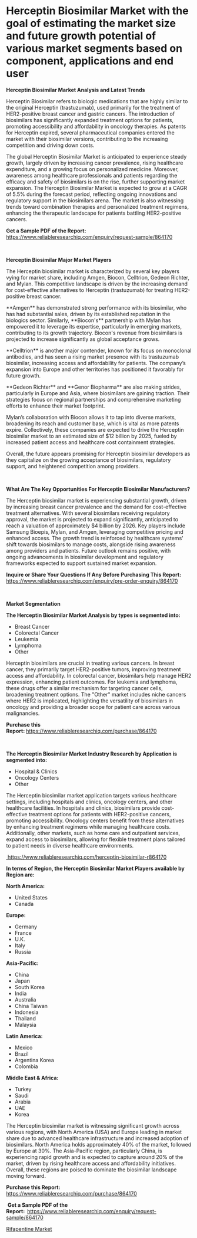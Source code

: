 <p><h1>Herceptin Biosimilar Market with the goal of estimating the market size and future growth potential of various market segments based on component, applications and end user</h1></p><p><strong>Herceptin Biosimilar Market Analysis and Latest Trends</strong></p>
<p><p>Herceptin Biosimilar refers to biologic medications that are highly similar to the original Herceptin (trastuzumab), used primarily for the treatment of HER2-positive breast cancer and gastric cancers. The introduction of biosimilars has significantly expanded treatment options for patients, promoting accessibility and affordability in oncology therapies. As patents for Herceptin expired, several pharmaceutical companies entered the market with their biosimilar versions, contributing to the increasing competition and driving down costs.</p><p>The global Herceptin Biosimilar Market is anticipated to experience steady growth, largely driven by increasing cancer prevalence, rising healthcare expenditure, and a growing focus on personalized medicine. Moreover, awareness among healthcare professionals and patients regarding the efficacy and safety of biosimilars is on the rise, further supporting market expansion. The Herceptin Biosimilar Market is expected to grow at a CAGR of 5.5% during the forecast period, reflecting ongoing innovations and regulatory support in the biosimilars arena. The market is also witnessing trends toward combination therapies and personalized treatment regimens, enhancing the therapeutic landscape for patients battling HER2-positive cancers.</p></p>
<p><strong>Get a Sample PDF of the Report:&nbsp;</strong> <a href="https://www.reliableresearchiq.com/enquiry/request-sample/864170?utm_campaign=1674&utm_medium=2&utm_source=Github&utm_content=ia&utm_term=08032025&utm_id=herceptin-biosimilar">https://www.reliableresearchiq.com/enquiry/request-sample/864170</a></p>
<p>&nbsp;</p>
<p><strong>Herceptin Biosimilar Major Market Players</strong></p>
<p><p>The Herceptin biosimilar market is characterized by several key players vying for market share, including Amgen, Biocon, Celltrion, Gedeon Richter, and Mylan. This competitive landscape is driven by the increasing demand for cost-effective alternatives to Herceptin (trastuzumab) for treating HER2-positive breast cancer.</p><p>**Amgen** has demonstrated strong performance with its biosimilar, who has had substantial sales, driven by its established reputation in the biologics sector. Similarly, **Biocon's** partnership with Mylan has empowered it to leverage its expertise, particularly in emerging markets, contributing to its growth trajectory. Biocon's revenue from biosimilars is projected to increase significantly as global acceptance grows.</p><p>**Celltrion** is another major contender, known for its focus on monoclonal antibodies, and has seen a rising market presence with its trastuzumab biosimilar, increasing access and affordability for patients. The company’s expansion into Europe and other territories has positioned it favorably for future growth.</p><p>**Gedeon Richter** and **Genor Biopharma** are also making strides, particularly in Europe and Asia, where biosimilars are gaining traction. Their strategies focus on regional partnerships and comprehensive marketing efforts to enhance their market footprint.</p><p>Mylan’s collaboration with Biocon allows it to tap into diverse markets, broadening its reach and customer base, which is vital as more patents expire. Collectively, these companies are expected to drive the Herceptin biosimilar market to an estimated size of $12 billion by 2025, fueled by increased patient access and healthcare cost containment strategies. </p><p>Overall, the future appears promising for Herceptin biosimilar developers as they capitalize on the growing acceptance of biosimilars, regulatory support, and heightened competition among providers.</p></p>
<p>&nbsp;</p>
<p><strong>What Are The Key Opportunities For Herceptin Biosimilar Manufacturers?</strong></p>
<p><p>The Herceptin biosimilar market is experiencing substantial growth, driven by increasing breast cancer prevalence and the demand for cost-effective treatment alternatives. With several biosimilars receiving regulatory approval, the market is projected to expand significantly, anticipated to reach a valuation of approximately $4 billion by 2026. Key players include Samsung Bioepis, Mylan, and Amgen, leveraging competitive pricing and enhanced access. The growth trend is reinforced by healthcare systems' shift towards biosimilars to manage costs, alongside rising awareness among providers and patients. Future outlook remains positive, with ongoing advancements in biosimilar development and regulatory frameworks expected to support sustained market expansion.</p></p>
<p><strong>Inquire or Share Your Questions If Any Before Purchasing This Report:</strong> <a href="https://www.reliableresearchiq.com/enquiry/pre-order-enquiry/864170?utm_campaign=1674&utm_medium=2&utm_source=Github&utm_content=ia&utm_term=08032025&utm_id=herceptin-biosimilar">https://www.reliableresearchiq.com/enquiry/pre-order-enquiry/864170</a></p>
<p>&nbsp;</p>
<p><strong>Market Segmentation</strong></p>
<p><strong>The Herceptin Biosimilar Market Analysis by types is segmented into:</strong></p>
<p><ul><li>Breast Cancer</li><li>Colorectal Cancer</li><li>Leukemia</li><li>Lymphoma</li><li>Other</li></ul></p>
<p><p>Herceptin biosimilars are crucial in treating various cancers. In breast cancer, they primarily target HER2-positive tumors, improving treatment access and affordability. In colorectal cancer, biosimilars help manage HER2 expression, enhancing patient outcomes. For leukemia and lymphoma, these drugs offer a similar mechanism for targeting cancer cells, broadening treatment options. The "Other" market includes niche cancers where HER2 is implicated, highlighting the versatility of biosimilars in oncology and providing a broader scope for patient care across various malignancies.</p></p>
<p><strong>Purchase this Report:&nbsp;</strong><a href="https://www.reliableresearchiq.com/purchase/864170?utm_campaign=1674&utm_medium=2&utm_source=Github&utm_content=ia&utm_term=08032025&utm_id=herceptin-biosimilar">https://www.reliableresearchiq.com/purchase/864170</a></p>
<p>&nbsp;</p>
<p><strong>The Herceptin Biosimilar Market Industry Research by Application is segmented into:</strong></p>
<p><ul><li>Hospital & Clinics</li><li>Oncology Centers</li><li>Other</li></ul></p>
<p><p>The Herceptin biosimilar market application targets various healthcare settings, including hospitals and clinics, oncology centers, and other healthcare facilities. In hospitals and clinics, biosimilars provide cost-effective treatment options for patients with HER2-positive cancers, promoting accessibility. Oncology centers benefit from these alternatives by enhancing treatment regimens while managing healthcare costs. Additionally, other markets, such as home care and outpatient services, expand access to biosimilars, allowing for flexible treatment plans tailored to patient needs in diverse healthcare environments.</p></p>
<p><a href="https://www.reliableresearchiq.com/herceptin-biosimilar-r864170?utm_campaign=1674&utm_medium=2&utm_source=Github&utm_content=ia&utm_term=08032025&utm_id=herceptin-biosimilar">&nbsp;https://www.reliableresearchiq.com/herceptin-biosimilar-r864170</a></p>
<p><strong>In terms of Region, the Herceptin Biosimilar Market Players available by Region are:</strong></p>
<p>
    <p> <strong> North America: </strong>
        <ul>
            <li>United States</li>
            <li>Canada</li>
        </ul>
        </p> 
    <p> <strong> Europe: </strong>
        <ul>
            <li>Germany</li>
            <li>France</li>
            <li>U.K.</li>
            <li>Italy</li>
            <li>Russia</li>
        </ul>
        </p> 
    <p> <strong> Asia-Pacific: </strong>
        <ul>
            <li>China</li>
            <li>Japan</li>
            <li>South Korea</li>
            <li>India</li>
            <li>Australia</li>
            <li>China Taiwan</li>
            <li>Indonesia</li>
            <li>Thailand</li>
            <li>Malaysia</li>
        </ul>
        </p> 
    <p> <strong> Latin America: </strong>
        <ul>
            <li>Mexico</li>
            <li>Brazil</li>
            <li>Argentina Korea</li>
            <li>Colombia</li>
        </ul>
        </p> 
    <p> <strong> Middle East & Africa: </strong>
        <ul>
            <li>Turkey</li>
            <li>Saudi</li>
            <li>Arabia</li>
            <li>UAE</li>
            <li>Korea</li>
        </ul>
    </p>
    </p>
<p><p>The Herceptin biosimilar market is witnessing significant growth across various regions, with North America (USA) and Europe leading in market share due to advanced healthcare infrastructure and increased adoption of biosimilars. North America holds approximately 40% of the market, followed by Europe at 30%. The Asia-Pacific region, particularly China, is experiencing rapid growth and is expected to capture around 20% of the market, driven by rising healthcare access and affordability initiatives. Overall, these regions are poised to dominate the biosimilar landscape moving forward.</p></p>
<p><strong>Purchase this Report: </strong><a href="https://www.reliableresearchiq.com/purchase/864170?utm_campaign=1674&utm_medium=2&utm_source=Github&utm_content=ia&utm_term=08032025&utm_id=herceptin-biosimilar">https://www.reliableresearchiq.com/purchase/864170</a></p>
<p>&nbsp;<strong>Get a Sample PDF of the Report:&nbsp;&nbsp;</strong><a href="https://www.reliableresearchiq.com/enquiry/request-sample/864170?utm_campaign=1674&utm_medium=2&utm_source=Github&utm_content=ia&utm_term=08032025&utm_id=herceptin-biosimilar">https://www.reliableresearchiq.com/enquiry/request-sample/864170</a></p>
<p><strong></strong></p>
<p><p><a href="https://github.com/ryanbell8967/Market-Research-Report-List-1/blob/main/rifapentine-market.md?utm_campaign=1674&utm_medium=2&utm_source=Github&utm_content=ia&utm_term=08032025&utm_id=herceptin-biosimilar">Rifapentine Market</a></p></p>